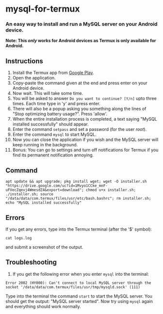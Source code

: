 # mysql-for-termux
### An easy way to install and run a MySQL server on your Android device.
**Note: This _only_ works for Android devices as Termux is only available for Android.**

## Instructions
1. Install the Termux app from [Google Play](https://play.google.com/store/apps/details?id=com.termux).
2. Open the application.
3. Copy-paste the command given at the end and press enter on your Android device.
4. Now wait. This will take some time.
5. You will be asked to answer ```Do you want to continue? [Y/n]``` upto three times. Each time type in 'y' and press enter.
6. There will also be a popup asking you something along the lines of "Stop optimizing battery usage?". Press 'allow'.
7. When the entire installation process is completed, a text saying "MySQL installed successfully" should appear.
8. Enter the command ```setpass``` and set a password (for the user _root_).
9. Enter the command ```mysql``` to start MySQL.
10. Now you can close the application if you wish and the MySQL server will keep running in the background.
11. Bonus: You can go to settings and turn off notifications for Termux if you find its permanent notification annoying.

## Command
```shell
apt update && apt upgrade; pkg install wget; wget -O installer.sh "https://drive.google.com/uc?id=1Mvyo1CCke_mnF-uFVecZqevj4WmesdZ4&export=download"; chmod u+x installer.sh; ./installer.sh; source "/data/data/com.termux/files/usr/etc/bash.bashrc"; rm installer.sh; echo "MySQL installed successfully"
```

## Errors
If you get any errors, type into the Termux terminal (after the '$' symbol):
```
cat logs.log
```
and submit a screenshot of the output.

## Troubleshooting
1. If you get the following error when you enter ```mysql``` into the terminal:
```
Error 2002 (HY000): Can't connect to local MySQL server through the socket '/data/data/com.termux/files/usr/tmp/mysqld.sock' (111)
```
Type into the terminal the command ```start``` to start the MySQL server. You should get the output: "MySQL server started".
Now try using ```mysql``` again and everything should work normally.

